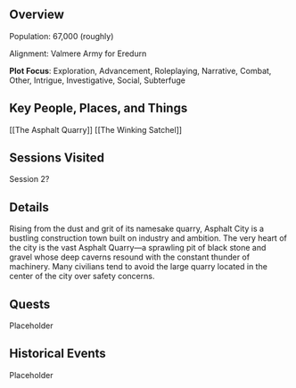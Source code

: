 
## Overview

Population: 67,000 (roughly)

Alignment: Valmere Army for Eredurn

**Plot Focus**: Exploration, Advancement, Roleplaying, Narrative, Combat, Other, Intrigue, Investigative, Social, Subterfuge



## Key People, Places, and Things

[[The Asphalt Quarry]]
[[The Winking Satchel]]


## Sessions Visited

Session 2?

## Details

Rising from the dust and grit of its namesake quarry, Asphalt City is a bustling construction town built on industry and ambition. The very heart of the city is the vast Asphalt Quarry—a sprawling pit of black stone and gravel whose deep caverns resound with the constant thunder of machinery. Many civilians tend to avoid the large quarry located in the center of the city over safety concerns.

## Quests

Placeholder



## Historical Events


Placeholder


